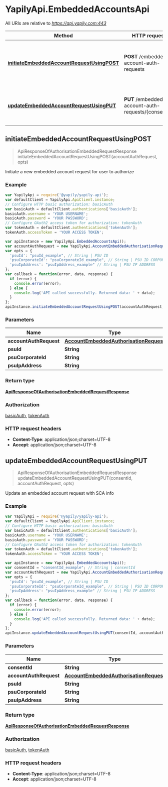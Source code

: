 # YapilyApi.EmbeddedAccountsApi

All URIs are relative to *https://api.yapily.com:443*

Method | HTTP request | Description
------------- | ------------- | -------------
[**initiateEmbeddedAccountRequestUsingPOST**](EmbeddedAccountsApi.md#initiateEmbeddedAccountRequestUsingPOST) | **POST** /embedded-account-auth-requests | Initiate a new embedded account request for user to authorize
[**updateEmbeddedAccountRequestUsingPUT**](EmbeddedAccountsApi.md#updateEmbeddedAccountRequestUsingPUT) | **PUT** /embedded-account-auth-requests/{consentId} | Update an embedded account request with SCA info



## initiateEmbeddedAccountRequestUsingPOST

> ApiResponseOfAuthorisationEmbeddedRequestResponse initiateEmbeddedAccountRequestUsingPOST(accountAuthRequest, opts)

Initiate a new embedded account request for user to authorize

### Example

```javascript
var YapilyApi = require('@yapily/yapily-api');
var defaultClient = YapilyApi.ApiClient.instance;
// Configure HTTP basic authorization: basicAuth
var basicAuth = defaultClient.authentications['basicAuth'];
basicAuth.username = 'YOUR USERNAME';
basicAuth.password = 'YOUR PASSWORD';
// Configure OAuth2 access token for authorization: tokenAuth
var tokenAuth = defaultClient.authentications['tokenAuth'];
tokenAuth.accessToken = 'YOUR ACCESS TOKEN';

var apiInstance = new YapilyApi.EmbeddedAccountsApi();
var accountAuthRequest = new YapilyApi.AccountEmbeddedAuthorisationRequest(); // AccountEmbeddedAuthorisationRequest | accountAuthRequest
var opts = {
  'psuId': "psuId_example", // String | PSU ID
  'psuCorporateId': "psuCorporateId_example", // String | PSU ID CORPORATE
  'psuIpAddress': "psuIpAddress_example" // String | PSU IP ADDRESS
};
var callback = function(error, data, response) {
  if (error) {
    console.error(error);
  } else {
    console.log('API called successfully. Returned data: ' + data);
  }
};
apiInstance.initiateEmbeddedAccountRequestUsingPOST(accountAuthRequest, opts, callback);
```

### Parameters



Name | Type | Description  | Notes
------------- | ------------- | ------------- | -------------
 **accountAuthRequest** | [**AccountEmbeddedAuthorisationRequest**](AccountEmbeddedAuthorisationRequest.md)| accountAuthRequest | 
 **psuId** | **String**| PSU ID | [optional] 
 **psuCorporateId** | **String**| PSU ID CORPORATE | [optional] 
 **psuIpAddress** | **String**| PSU IP ADDRESS | [optional] 

### Return type

[**ApiResponseOfAuthorisationEmbeddedRequestResponse**](ApiResponseOfAuthorisationEmbeddedRequestResponse.md)

### Authorization

[basicAuth](../README.md#basicAuth), [tokenAuth](../README.md#tokenAuth)

### HTTP request headers

- **Content-Type**: application/json;charset=UTF-8
- **Accept**: application/json;charset=UTF-8


## updateEmbeddedAccountRequestUsingPUT

> ApiResponseOfAuthorisationEmbeddedRequestResponse updateEmbeddedAccountRequestUsingPUT(consentId, accountAuthRequest, opts)

Update an embedded account request with SCA info

### Example

```javascript
var YapilyApi = require('@yapily/yapily-api');
var defaultClient = YapilyApi.ApiClient.instance;
// Configure HTTP basic authorization: basicAuth
var basicAuth = defaultClient.authentications['basicAuth'];
basicAuth.username = 'YOUR USERNAME';
basicAuth.password = 'YOUR PASSWORD';
// Configure OAuth2 access token for authorization: tokenAuth
var tokenAuth = defaultClient.authentications['tokenAuth'];
tokenAuth.accessToken = 'YOUR ACCESS TOKEN';

var apiInstance = new YapilyApi.EmbeddedAccountsApi();
var consentId = "consentId_example"; // String | consentId
var accountAuthRequest = new YapilyApi.AccountEmbeddedAuthorisationRequest(); // AccountEmbeddedAuthorisationRequest | accountAuthRequest
var opts = {
  'psuId': "psuId_example", // String | PSU ID
  'psuCorporateId': "psuCorporateId_example", // String | PSU ID CORPORATE
  'psuIpAddress': "psuIpAddress_example" // String | PSU IP ADDRESS
};
var callback = function(error, data, response) {
  if (error) {
    console.error(error);
  } else {
    console.log('API called successfully. Returned data: ' + data);
  }
};
apiInstance.updateEmbeddedAccountRequestUsingPUT(consentId, accountAuthRequest, opts, callback);
```

### Parameters



Name | Type | Description  | Notes
------------- | ------------- | ------------- | -------------
 **consentId** | **String**| consentId | 
 **accountAuthRequest** | [**AccountEmbeddedAuthorisationRequest**](AccountEmbeddedAuthorisationRequest.md)| accountAuthRequest | 
 **psuId** | **String**| PSU ID | [optional] 
 **psuCorporateId** | **String**| PSU ID CORPORATE | [optional] 
 **psuIpAddress** | **String**| PSU IP ADDRESS | [optional] 

### Return type

[**ApiResponseOfAuthorisationEmbeddedRequestResponse**](ApiResponseOfAuthorisationEmbeddedRequestResponse.md)

### Authorization

[basicAuth](../README.md#basicAuth), [tokenAuth](../README.md#tokenAuth)

### HTTP request headers

- **Content-Type**: application/json;charset=UTF-8
- **Accept**: application/json;charset=UTF-8

